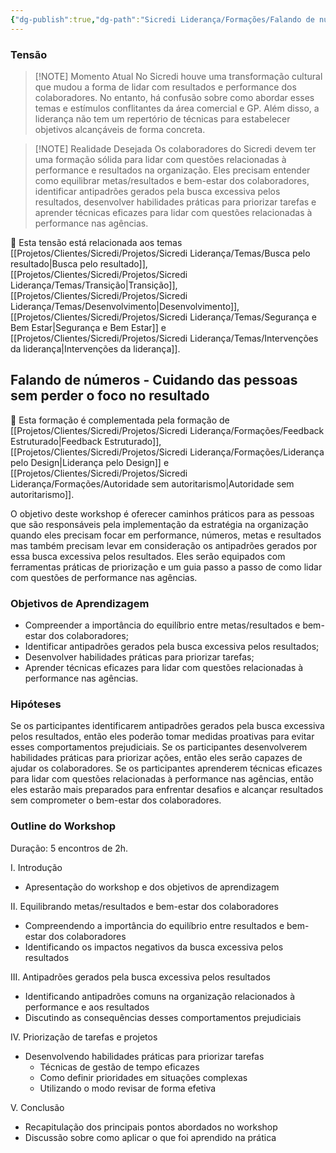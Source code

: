 ```yaml
---
{"dg-publish":true,"dg-path":"Sicredi Liderança/Formações/Falando de números.md","permalink":"/Sicredi Liderança/Formações/Falando de números/"}
---
```




### Tensão

> [!NOTE] Momento Atual
> No Sicredi houve uma transformação cultural que mudou a forma de lidar com resultados e performance dos colaboradores. No entanto, há confusão sobre como abordar esses temas e estímulos conflitantes da área comercial e GP.  Além disso, a liderança não tem um repertório de técnicas para estabelecer objetivos alcançáveis de forma concreta.

> [!NOTE] Realidade Desejada
> Os colaboradores do Sicredi devem ter uma formação sólida para lidar com questões relacionadas à performance e resultados na organização. Eles precisam entender como equilibrar metas/resultados e bem-estar dos colaboradores, identificar antipadrões gerados pela busca excessiva pelos resultados, desenvolver habilidades práticas para priorizar tarefas e aprender técnicas eficazes para lidar com questões relacionadas à performance nas agências. 

🔗 Esta tensão está relacionada aos temas [[Projetos/Clientes/Sicredi/Projetos/Sicredi Liderança/Temas/Busca pelo resultado\|Busca pelo resultado]], [[Projetos/Clientes/Sicredi/Projetos/Sicredi Liderança/Temas/Transição\|Transição]], [[Projetos/Clientes/Sicredi/Projetos/Sicredi Liderança/Temas/Desenvolvimento\|Desenvolvimento]], [[Projetos/Clientes/Sicredi/Projetos/Sicredi Liderança/Temas/Segurança e Bem Estar\|Segurança e Bem Estar]] e [[Projetos/Clientes/Sicredi/Projetos/Sicredi Liderança/Temas/Intervenções da liderança\|Intervenções da liderança]].

## Falando de números -  Cuidando das pessoas sem perder o foco no resultado

🔗 Esta formação é complementada pela formação de [[Projetos/Clientes/Sicredi/Projetos/Sicredi Liderança/Formações/Feedback Estruturado\|Feedback Estruturado]], [[Projetos/Clientes/Sicredi/Projetos/Sicredi Liderança/Formações/Liderança pelo Design\|Liderança pelo Design]] e [[Projetos/Clientes/Sicredi/Projetos/Sicredi Liderança/Formações/Autoridade sem autoritarismo\|Autoridade sem autoritarismo]].

O objetivo deste workshop é oferecer caminhos práticos para as pessoas que são responsáveis pela implementação da estratégia na organização quando eles precisam focar em performance, números, metas e resultados mas também precisam levar em consideração os antipadrões gerados por essa busca excessiva pelos resultados. Eles serão equipados com ferramentas práticas de priorização e um guia passo a passo de como lidar com questões de performance nas agências.

### Objetivos de Aprendizagem
- Compreender a importância do equilíbrio entre metas/resultados e bem-estar dos colaboradores;
- Identificar antipadrões gerados pela busca excessiva pelos resultados;
- Desenvolver habilidades práticas para priorizar tarefas;
- Aprender técnicas eficazes para lidar com questões relacionadas à performance nas agências.

### Hipóteses
Se os participantes identificarem antipadrões gerados pela busca excessiva pelos resultados, então eles poderão tomar medidas proativas para evitar esses comportamentos prejudiciais.
Se os participantes desenvolverem habilidades práticas para priorizar ações, então eles serão capazes de ajudar os colaboradores.
Se os participantes aprenderem técnicas eficazes para lidar com questões relacionadas à performance nas agências, então eles estarão mais preparados para enfrentar desafios e alcançar resultados sem comprometer o bem-estar dos colaboradores.

### Outline do Workshop

Duração: 5 encontros de 2h.

I. Introdução
- Apresentação do workshop e dos objetivos de aprendizagem

II. Equilibrando metas/resultados e bem-estar dos colaboradores
- Compreendendo a importância do equilíbrio entre resultados e bem-estar dos colaboradores
- Identificando os impactos negativos da busca excessiva pelos resultados

III. Antipadrões gerados pela busca excessiva pelos resultados
- Identificando antipadrões comuns na organização relacionados à performance e aos resultados 
- Discutindo as consequências desses comportamentos prejudiciais 

IV. Priorização de tarefas e projetos
- Desenvolvendo habilidades práticas para priorizar tarefas 
  - Técnicas de gestão de tempo eficazes 
  - Como definir prioridades em situações complexas 
  - Utilizando o modo revisar de forma efetiva

V. Conclusão 
- Recapitulação dos principais pontos abordados no workshop  
- Discussão sobre como aplicar o que foi aprendido na prática  


